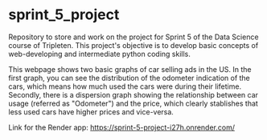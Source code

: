 # sprint_5_project
Repository to store and work on the project for Sprint 5 of the Data Science course of Tripleten.
This project's objective is to develop basic concepts of web-developing and intermediate python coding skills. 

This webpage shows two basic graphs of car selling ads in the US. In the first graph, you can see the distribution of the odometer indication of the cars, which means how much used the cars were during their lifetime. Secondly, there is a dispersion graph showing the relationship between car usage (referred as "Odometer") and the price, which clearly stablishes that less used cars have higher prices and vice-versa.

Link for the Render app: https://sprint-5-project-i27h.onrender.com/


